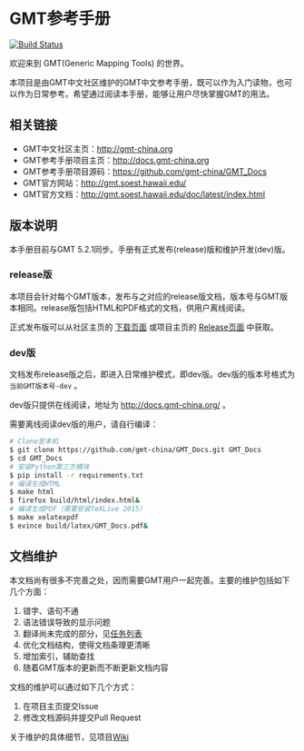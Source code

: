 # GMT参考手册

[![Build Status](https://travis-ci.org/gmt-china/GMT_docs.svg?branch=master)](https://travis-ci.org/gmt-china/GMT_docs)

欢迎来到 GMT(Generic Mapping Tools) 的世界。

本项目是由GMT中文社区维护的GMT中文参考手册，既可以作为入门读物，也可以作为日常参考。希望通过阅读本手册，能够让用户尽快掌握GMT的用法。

## 相关链接

- GMT中文社区主页：http://gmt-china.org
- GMT参考手册项目主页：http://docs.gmt-china.org
- GMT参考手册项目源码：https://github.com/gmt-china/GMT_Docs
- GMT官方网站：http://gmt.soest.hawaii.edu/
- GMT官方文档：http://gmt.soest.hawaii.edu/doc/latest/index.html

## 版本说明

本手册目前与GMT 5.2.1同步。手册有正式发布(release)版和维护开发(dev)版。

### release版

本项目会针对每个GMT版本，发布与之对应的release版文档，版本号与GMT版本相同。release版包括HTML和PDF格式的文档，供用户离线阅读。

正式发布版可以从社区主页的 [下载页面](http://gmt-china.org/download/) 或项目主页的 [Release页面](https://github.com/gmt-china/GMT_Docs/releases) 中获取。

### dev版

文档发布release版之后，即进入日常维护模式，即dev版。dev版的版本号格式为 `当前GMT版本号-dev` 。

dev版只提供在线阅读，地址为 http://docs.gmt-china.org/ 。

需要离线阅读dev版的用户，请自行编译：

~~~bash
# Clone至本机
$ git clone https://github.com/gmt-china/GMT_Docs.git GMT_Docs
$ cd GMT_Docs
# 安装Python第三方模块
$ pip install -r requirements.txt
# 编译生成HTML
$ make html
$ firefox build/html/index.html&
# 编译生成PDF（需要安装TeXLive 2015）
$ make xelatexpdf
$ evince build/latex/GMT_Docs.pdf&
~~~

## 文档维护

本文档尚有很多不完善之处，因而需要GMT用户一起完善。主要的维护包括如下几个方面：

1. 错字、语句不通
2. 语法错误导致的显示问题
3. 翻译尚未完成的部分，见[任务列表](https://github.com/gmt-china/GMT_Docs/wiki/%E4%BB%BB%E5%8A%A1%E5%88%97%E8%A1%A8)
4. 优化文档结构，使得文档条理更清晰
5. 增加索引，辅助查找
6. 随着GMT版本的更新而不断更新文档内容

文档的维护可以通过如下几个方式：

1. 在项目主页提交Issue
2. 修改文档源码并提交Pull Request

关于维护的具体细节，见项目[Wiki](https://github.com/gmt-china/GMT_Docs/wiki)
